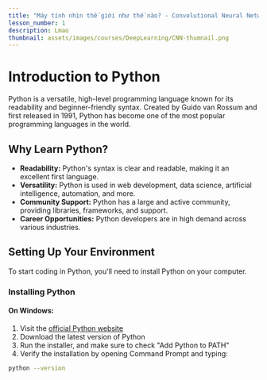 ```yaml
---
title: "Máy tính nhìn thế giới như thế nào? - Convolutional Neural Network"
lesson_number: 1
description: Lmao
thumbnail: assets/images/courses/DeepLearning/CNN-thumnail.png
---
```


# Introduction to Python

Python is a versatile, high-level programming language known for its readability and beginner-friendly syntax. Created by Guido van Rossum and first released in 1991, Python has become one of the most popular programming languages in the world.

## Why Learn Python?

- **Readability:** Python's syntax is clear and readable, making it an excellent first language.
- **Versatility:** Python is used in web development, data science, artificial intelligence, automation, and more.
- **Community Support:** Python has a large and active community, providing libraries, frameworks, and support.
- **Career Opportunities:** Python developers are in high demand across various industries.

## Setting Up Your Environment

To start coding in Python, you'll need to install Python on your computer.

### Installing Python

#### On Windows:

1. Visit the [official Python website](https://www.python.org/downloads/)
2. Download the latest version of Python
3. Run the installer, and make sure to check "Add Python to PATH"
4. Verify the installation by opening Command Prompt and typing:

```bash
python --version

```